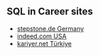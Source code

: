 ## SQL in Career sites

- [stepstone.de Germany](https://www.stepstone.de/work/sql?searchOrigin=Homepage_top-search)
- [indeed.com USA](https://www.indeed.com/jobs?q=sql&fromage=last&sc=0kf%3Aattr%28FGY89%29%3B&vjk=24f6984f2ffca44a)
- [kariyer.net Türkiye](https://www.kariyer.net/is-ilanlari?kw=sql)
